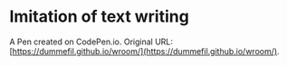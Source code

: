 # Imitation of text writing

A Pen created on CodePen.io. Original URL: [https://dummefil.github.io/wroom/](https://dummefil.github.io/wroom/).


